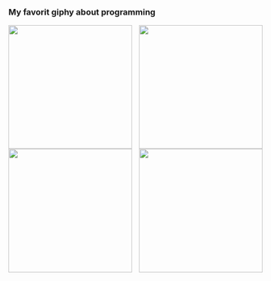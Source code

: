 ### My favorit giphy about programming

<img align="left" src="https://media.giphy.com/media/LmNwrBhejkK9EFP504/giphy.gif" width="245">
<img align="right" src="https://media.giphy.com/media/MGdfeiKtEiEPS/giphy.gif" width="245">
<br />
<img align="left" src="https://media.giphy.com/media/13HgwGsXF0aiGY/giphy.gif" width="245">
<img align="right" src="https://media.giphy.com/media/zOvBKUUEERdNm/giphy.gif" width="245">
